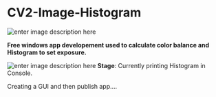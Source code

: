 # CV2-Image-Histogram

![enter image description here](https://static.makeuseof.com/wp-content/uploads/2014/09/dslr-settings07.jpg)


**Free windows app developement used to calculate color balance and Histogram to set exposure.**

![enter image description here](https://i0.wp.com/digital-photography-school.com/wp-content/uploads/2015/12/histogram-info.jpg)
**Stage**: Currently printing Histogram in Console.

Creating a GUI and then publish app....
